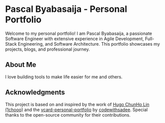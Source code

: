 # Pascal Byabasaija - Personal Portfolio

Welcome to my personal portfolio! I am Pascal Byabasaija, a passionate Software Engineer with extensive experience in Agile Development, Full-Stack Engineering, and Software Architecture. This portfolio showcases my projects, blogs, and professional journey.

## About Me

I love building tools to make life easier for me and others.

## Acknowledgments

This project is based on and inspired by the work of [Hugo ChunHo Lin (1chooo)](https://github.com/1chooo/1chooo.com) and the [vcard-personal-portfolio](https://github.com/codewithsadee/vcard-personal-portfolio) by [codewithsadee](https://github.com/codewithsadee). Special thanks to the open-source community for their contributions.


